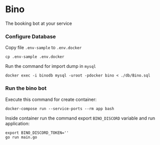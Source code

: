 # Bino

The booking bot at your service

### Configure Database

Copy file `.env-sample` to `.env.docker`

```shell
cp .env-sample .env.docker
```

Run the command for import dump in `mysql`

```shell
docker exec -i binodb mysql -uroot -pdocker bino < ./db/Bino.sql
```

### Run the bino bot

Execute this command for create container:

```shell
docker-compose run --service-ports --rm app bash
```

Inside container run the command export `BINO_DISCORD` variable and run application:

```shell
export BINO_DISCORD_TOKEN=''
go run main.go
```
